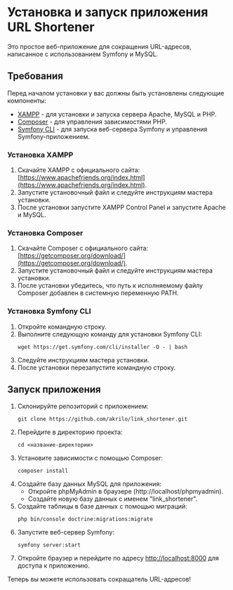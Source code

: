 # Установка и запуск приложения URL Shortener

Это простое веб-приложение для сокращения URL-адресов, написанное с использованием Symfony и MySQL.

## Требования

Перед началом установки у вас должны быть установлены следующие компоненты:

- [XAMPP](https://www.apachefriends.org/index.html) - для установки и запуска сервера Apache, MySQL и PHP.
- [Composer](https://getcomposer.org/download/) - для управления зависимостями PHP.
- [Symfony CLI](https://symfony.com/download) - для запуска веб-сервера Symfony и управления Symfony-приложением.

### Установка XAMPP

1. Скачайте XAMPP с официального сайта: [https://www.apachefriends.org/index.html](https://www.apachefriends.org/index.html).
2. Запустите установочный файл и следуйте инструкциям мастера установки.
3. После установки запустите XAMPP Control Panel и запустите Apache и MySQL.

### Установка Composer

1. Скачайте Composer с официального сайта: [https://getcomposer.org/download/](https://getcomposer.org/download/).
2. Запустите установочный файл и следуйте инструкциям мастера установки.
3. После установки убедитесь, что путь к исполняемому файлу Composer добавлен в системную переменную PATH.

### Установка Symfony CLI

1. Откройте командную строку.
2. Выполните следующую команду для установки Symfony CLI:
    ```
    wget https://get.symfony.com/cli/installer -O - | bash
    ```
3. Следуйте инструкциям мастера установки.
4. После установки перезапустите командную строку.

## Запуск приложения

1. Склонируйте репозиторий с приложением:
    ```
    git clone https://github.com/akrilo/link_shortener.git
    ```
2. Перейдите в директорию проекта:
    ```
    cd <название-директории>
    ```
3. Установите зависимости с помощью Composer:
    ```
    composer install
    ```
4. Создайте базу данных MySQL для приложения:
    - Откройте phpMyAdmin в браузере (http://localhost/phpmyadmin).
    - Создайте новую базу данных с именем "link_shortener".
5. Создайте таблицы в базе данных с помощью миграций:
    ```
    php bin/console doctrine:migrations:migrate
    ```
6. Запустите веб-сервер Symfony:
    ```
    symfony server:start
    ```
7. Откройте браузер и перейдите по адресу [http://localhost:8000](http://localhost:8000) для доступа к приложению.

Теперь вы можете использовать сокращатель URL-адресов!
